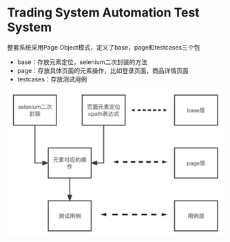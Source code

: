 # Trading System Automation Test System

整套系统采用Page Object模式，定义了base，page和testcases三个包
* base：存放元素定位，selenium二次封装的方法
* page：存放具体页面的元素操作，比如登录页面，商品详情页面
* testcases：存放测试用例

![](./img/PO.png)
